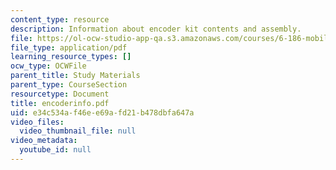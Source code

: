 ```yaml
---
content_type: resource
description: Information about encoder kit contents and assembly.
file: https://ol-ocw-studio-app-qa.s3.amazonaws.com/courses/6-186-mobile-autonomous-systems-laboratory-january-iap-2005/e34c534af46ee69afd21b478dbfa647a_encoderinfo.pdf
file_type: application/pdf
learning_resource_types: []
ocw_type: OCWFile
parent_title: Study Materials
parent_type: CourseSection
resourcetype: Document
title: encoderinfo.pdf
uid: e34c534a-f46e-e69a-fd21-b478dbfa647a
video_files:
  video_thumbnail_file: null
video_metadata:
  youtube_id: null
---
```

